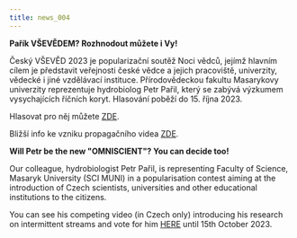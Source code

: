 ```yaml
---
title: news_004
---
```

<div class="cz">

**Pařík VŠEVĚDEM? Rozhnodout můžete i Vy!**

Český VŠEVĚD 2023 je popularizační soutěž Noci vědců, jejímž hlavním cílem je představit veřejnosti české vědce a jejich pracoviště, univerzity, vědecké i jiné vzdělávací instituce. Přírodovědeckou fakultu Masarykovy univerzity reprezentuje hydrobiolog Petr Pařil, který se zabývá výzkumem vysychajících říčních koryt. Hlasování poběží do 15. října 2023.

Hlasovat pro něj můžete [ZDE](https://www.nocvedcu.cz/vseved/petr-paril).[](https://www.nocvedcu.cz/vseved/petr-paril?fbclid=IwAR22983bkrYSykFuAT4dIPpb3jKvgXyaG_wxZD_a2zSISDJF3nt8HKuVI9Q)

B﻿ližší info ke vzniku propagačního videa [ZDE](https://www.sci.muni.cz/clanky/podporte-nase-video-tajemstvi-vysychaveho-potoka-v-soutezi-cesky-vseved).

</div>

<div class="en">

**Will Petr be the new "OMNISCIENT"? You can decide too!**

Our colleague, hydrobiologist Petr Pařil, is representing Faculty of Science, Masaryk University (SCI MUNI) in a popularisation contest aiming at the introduction of Czech scientists, universities and other educational institutions to the citizens.

You can see his competing video (in Czech only) introducing his research on intermittent streams and vote for him [HERE](https://www.nocvedcu.cz/vseved/petr-paril) until 15th October 2023.

</div>